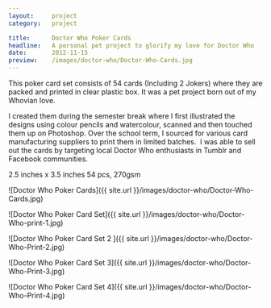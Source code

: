 ```yaml
---
layout:     project
category:   project

title:      Doctor Who Poker Cards
headline:   A personal pet project to glorify my love for Doctor Who
date:       2012-11-15
preview:    /images/doctor-who/Doctor-Who-Cards.jpg
---
```


This poker card set consists of 54 cards (Including 2 Jokers) where they are packed and printed in clear plastic box. It was a pet project born out of my Whovian love.

 I created them during the semester break where I first illustrated the designs using colour pencils and watercolour, scanned and then touched them up on Photoshop. Over the school term, I sourced for various card manufacturing suppliers to print them in limited batches.  I was able to sell out the cards by targeting local Doctor Who enthusiasts in Tumblr and Facebook communities.

2.5 inches x 3.5 inches
54 pcs, 270gsm


![Doctor Who Poker Cards]({{ site.url }}/images/doctor-who/Doctor-Who-Cards.jpg)

![Doctor Who Poker Card Set]({{ site.url }}/images/doctor-who/Doctor-Who-print-1.jpg)

![Doctor Who Poker Card Set 2 ]({{ site.url }}/images/doctor-who/Doctor-Who-Print-2.jpg)

![Doctor Who Poker Card Set 3]({{ site.url }}/images/doctor-who/Doctor-Who-Print-3.jpg)

![Doctor Who Poker Card Set 4]({{ site.url }}/images/doctor-who/Doctor-Who-Print-4.jpg)
